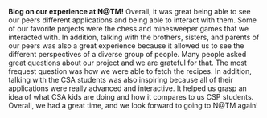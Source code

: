 **Blog on our experience at N@TM!**
Overall, it was great being able to see our peers different applications and being able to interact with them. Some of our favorite projects were the chess and minesweeper games that we interacted with. In addition, talking with the brothers, sisters, and parents of our peers was also a great experience because it allowed us to see the different perspectives of a diverse group of people. Many people asked great questions about our project and we are grateful for that. The most frequest question was how we were able to fetch the recipes. In addition, talking with the CSA students was also inspiring because all of their applications were really advanced and interactive. It helped us grasp an idea of what CSA kids are doing and how it compares to us CSP students. Overall, we had a great time, and we look forward to going to N@TM again!